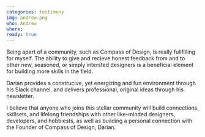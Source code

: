 ```yaml
---
categories: testimony
img: andrew.png
who: Andrew
where:
ready: true
---
```

Being apart of a community, such as Compass of Design, is really fullfilling for myself. The ability to give and recieve honest feedback from and to other new, seasoned, or simply intersted designers is a beneficial element for building more skills in the field.

Darian provides a construcive, yet energizing and fun environment through his Slack channel, and delivers professional, original ideas through his newsletter.

I believe that anyone who joins this stellar community will build connections, skillsets, and lifelong friendships with other like-minded designers, developers, and hobbiests, as well as building a personal connection with the Founder of Compass of Design, Darian.
